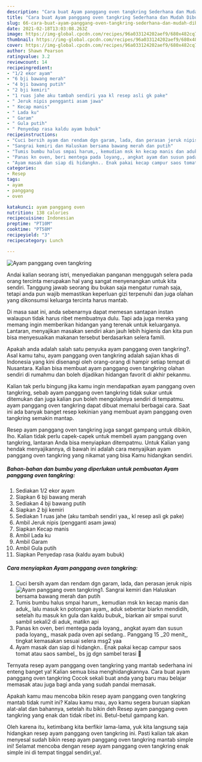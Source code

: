 ```yaml
---
description: "Cara buat Ayam panggang oven tangkring Sederhana dan Mudah Dibuat"
title: "Cara buat Ayam panggang oven tangkring Sederhana dan Mudah Dibuat"
slug: 66-cara-buat-ayam-panggang-oven-tangkring-sederhana-dan-mudah-dibuat
date: 2021-02-18T13:03:08.263Z
image: https://img-global.cpcdn.com/recipes/96a033124202aef9/680x482cq70/ayam-panggang-oven-tangkring-foto-resep-utama.jpg
thumbnail: https://img-global.cpcdn.com/recipes/96a033124202aef9/680x482cq70/ayam-panggang-oven-tangkring-foto-resep-utama.jpg
cover: https://img-global.cpcdn.com/recipes/96a033124202aef9/680x482cq70/ayam-panggang-oven-tangkring-foto-resep-utama.jpg
author: Shawn Pearson
ratingvalue: 3.2
reviewcount: 14
recipeingredient:
- "1/2 ekor ayam"
- "6 bji bawang merah"
- "4 bji bawang putih"
- "2 bji kemiri"
- "1 ruas jahe aku tambah sendiri yaa kl resep asli gk pake"
- " Jeruk nipis pengganti asam jawa"
- " Kecap manis"
- " Lada ku"
- " Garam"
- " Gula putih"
- " Penyedap rasa kaldu ayam bubuk"
recipeinstructions:
- "Cuci bersih ayam dan rendam dgn garam, lada, dan perasan jeruk nipis"
- "Sangrai kemiri dan Haluskan bersama bawang merah dan putih"
- "Tumis bumbu halus smpai harum,, kemudian msk kn kecap manis dan aduk,, lalu masuk kn potongan ayam,, aduk sebentar biarkn mendidih, setelah itu masuk kn gula dan kaldu bubuk,, biarkan air smpai surut sambil sekali2 di aduk, matikn api"
- "Panas kn oven, beri mentega pada loyang,, angkat ayam dan susun pada loyang,, masak pada oven api sedang.. Panggang 15 _20 menit,, tingkat kemasakan sesuai selera msg2 yaa"
- "Ayam masak dan siap di hidangkn.. Enak pakai kecap campur saos tomat atau saos sambel,, bs jg dgn sambel terasi 🤭"
categories:
- Resep
tags:
- ayam
- panggang
- oven

katakunci: ayam panggang oven 
nutrition: 138 calories
recipecuisine: Indonesian
preptime: "PT10M"
cooktime: "PT58M"
recipeyield: "3"
recipecategory: Lunch

---
```



![Ayam panggang oven tangkring](https://img-global.cpcdn.com/recipes/96a033124202aef9/680x482cq70/ayam-panggang-oven-tangkring-foto-resep-utama.jpg)

Andai kalian seorang istri, menyediakan panganan menggugah selera pada orang tercinta merupakan hal yang sangat menyenangkan untuk kita sendiri. Tanggung jawab seorang ibu bukan saja mengatur rumah saja, tetapi anda pun wajib memastikan keperluan gizi terpenuhi dan juga olahan yang dikonsumsi keluarga tercinta harus mantab.

Di masa  saat ini, anda sebenarnya dapat memesan santapan instan walaupun tidak harus ribet membuatnya dulu. Tapi ada juga mereka yang memang ingin memberikan hidangan yang terenak untuk keluarganya. Lantaran, menyajikan masakan sendiri akan jauh lebih higienis dan kita pun bisa menyesuaikan makanan tersebut berdasarkan selera famili. 



Apakah anda adalah salah satu penyuka ayam panggang oven tangkring?. Asal kamu tahu, ayam panggang oven tangkring adalah sajian khas di Indonesia yang kini disenangi oleh orang-orang di hampir setiap tempat di Nusantara. Kalian bisa membuat ayam panggang oven tangkring olahan sendiri di rumahmu dan boleh dijadikan hidangan favorit di akhir pekanmu.

Kalian tak perlu bingung jika kamu ingin mendapatkan ayam panggang oven tangkring, sebab ayam panggang oven tangkring tidak sukar untuk ditemukan dan juga kalian pun boleh mengolahnya sendiri di tempatmu. ayam panggang oven tangkring dapat dibuat memalui berbagai cara. Saat ini ada banyak banget resep kekinian yang membuat ayam panggang oven tangkring semakin mantap.

Resep ayam panggang oven tangkring juga sangat gampang untuk dibikin, lho. Kalian tidak perlu capek-capek untuk membeli ayam panggang oven tangkring, lantaran Anda bisa menyiapkan ditempatmu. Untuk Kalian yang hendak menyajikannya, di bawah ini adalah cara menyajikan ayam panggang oven tangkring yang nikamat yang bisa Kamu hidangkan sendiri.

<!--inarticleads1-->

##### Bahan-bahan dan bumbu yang diperlukan untuk pembuatan Ayam panggang oven tangkring:

1. Sediakan 1/2 ekor ayam
1. Siapkan 6 bji bawang merah
1. Sediakan 4 bji bawang putih
1. Siapkan 2 bji kemiri
1. Sediakan 1 ruas jahe (aku tambah sendiri yaa,, kl resep asli gk pake)
1. Ambil  Jeruk nipis (pengganti asam jawa)
1. Siapkan  Kecap manis
1. Ambil  Lada ku
1. Ambil  Garam
1. Ambil  Gula putih
1. Siapkan  Penyedap rasa (kaldu ayam bubuk)




<!--inarticleads2-->

##### Cara menyiapkan Ayam panggang oven tangkring:

1. Cuci bersih ayam dan rendam dgn garam, lada, dan perasan jeruk nipis
<img src="https://img-global.cpcdn.com/steps/2ecea15ab57a5415/160x128cq70/ayam-panggang-oven-tangkring-langkah-memasak-1-foto.jpg" alt="Ayam panggang oven tangkring">1. Sangrai kemiri dan Haluskan bersama bawang merah dan putih
1. Tumis bumbu halus smpai harum,, kemudian msk kn kecap manis dan aduk,, lalu masuk kn potongan ayam,, aduk sebentar biarkn mendidih, setelah itu masuk kn gula dan kaldu bubuk,, biarkan air smpai surut sambil sekali2 di aduk, matikn api
1. Panas kn oven, beri mentega pada loyang,, angkat ayam dan susun pada loyang,, masak pada oven api sedang.. Panggang 15 _20 menit,, tingkat kemasakan sesuai selera msg2 yaa
1. Ayam masak dan siap di hidangkn.. Enak pakai kecap campur saos tomat atau saos sambel,, bs jg dgn sambel terasi 🤭




Ternyata resep ayam panggang oven tangkring yang mantab sederhana ini enteng banget ya! Kalian semua bisa menghidangkannya. Cara buat ayam panggang oven tangkring Cocok sekali buat anda yang baru mau belajar memasak atau juga bagi anda yang sudah pandai memasak.

Apakah kamu mau mencoba bikin resep ayam panggang oven tangkring mantab tidak rumit ini? Kalau kamu mau, ayo kamu segera buruan siapkan alat-alat dan bahannya, setelah itu bikin deh Resep ayam panggang oven tangkring yang enak dan tidak ribet ini. Betul-betul gampang kan. 

Oleh karena itu, ketimbang kita berfikir lama-lama, yuk kita langsung saja hidangkan resep ayam panggang oven tangkring ini. Pasti kalian tak akan menyesal sudah bikin resep ayam panggang oven tangkring mantab simple ini! Selamat mencoba dengan resep ayam panggang oven tangkring enak simple ini di tempat tinggal sendiri,ya!.

